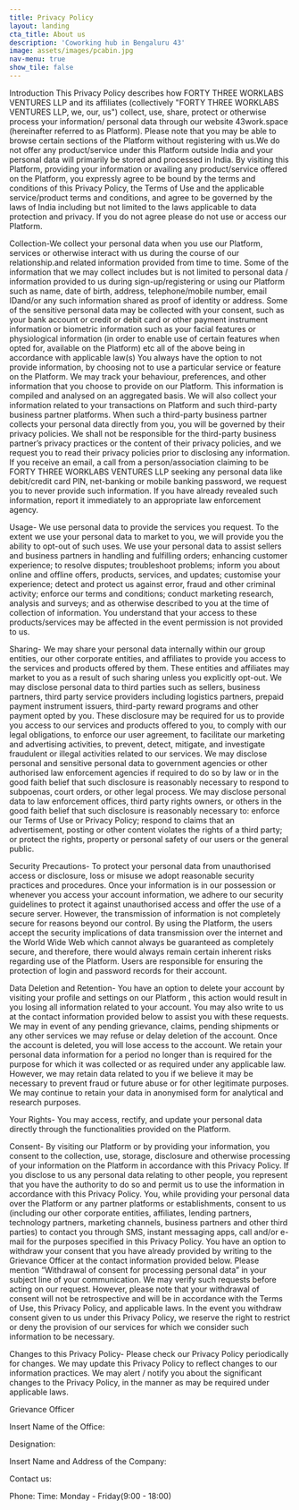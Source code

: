 ```yaml
---
title: Privacy Policy
layout: landing
cta_title: About us
description: 'Coworking hub in Bengaluru 43'
image: assets/images/pcabin.jpg
nav-menu: true
show_tile: false
---
```


<!-- Main -->
<div id="main">
Introduction
This Privacy Policy describes how FORTY THREE WORKLABS VENTURES LLP and its affiliates (collectively "FORTY THREE WORKLABS VENTURES LLP, we, our, us") collect, use, share, protect or otherwise process your information/ personal data through our website 43work.space (hereinafter referred to as Platform). Please note that you may be able to browse certain sections of the Platform without registering with us.We do not offer any product/service under this Platform outside India and your personal data will primarily be stored and processed in India. By visiting this Platform, providing your information or availing any product/service offered on the Platform, you expressly agree to be bound by the terms and conditions of this Privacy Policy, the Terms of Use and the applicable service/product terms and conditions, and agree to be governed by the laws of India including but not limited to the laws applicable to data protection and privacy. If you do not agree please do not use or access our Platform.

Collection-We collect your personal data when you use our Platform, services or otherwise interact with us during the course of our relationship.and related information provided from time to time. Some of the information that we may collect includes but is not limited to personal data / information provided to us during sign-up/registering or using our Platform such as name, date of birth, address, telephone/mobile number, email IDand/or any such information shared as proof of identity or address. Some of the sensitive personal data may be collected with your consent, such as your bank account or credit or debit card or other payment instrument information or biometric information such as your facial features or physiological information (in order to enable use of certain features when opted for, available on the Platform) etc all of the above being in accordance with applicable law(s) You always have the option to not provide information, by choosing not to use a particular service or feature on the Platform. We may track your behaviour, preferences, and other information that you choose to provide on our Platform. This information is compiled and analysed on an aggregated basis. We will also collect your information related to your transactions on Platform and such third-party business partner platforms. When such a third-party business partner collects your personal data directly from you, you will be governed by their privacy policies. We shall not be responsible for the third-party business partner’s privacy practices or the content of their privacy policies, and we request you to read their privacy policies prior to disclosing any information. If you receive an email, a call from a person/association claiming to be FORTY THREE WORKLABS VENTURES LLP seeking any personal data like debit/credit card PIN, net-banking or mobile banking password, we request you to never provide such information. If you have already revealed such information, report it immediately to an appropriate law enforcement agency.

Usage- We use personal data to provide the services you request. To the extent we use your personal data to market to you, we will provide you the ability to opt-out of such uses. We use your personal data to assist sellers and business partners in handling and fulfilling orders; enhancing customer experience; to resolve disputes; troubleshoot problems; inform you about online and offline offers, products, services, and updates; customise your experience; detect and protect us against error, fraud and other criminal activity; enforce our terms and conditions; conduct marketing research, analysis and surveys; and as otherwise described to you at the time of collection of information. You understand that your access to these products/services may be affected in the event permission is not provided to us.

Sharing- We may share your personal data internally within our group entities, our other corporate entities, and affiliates to provide you access to the services and products offered by them. These entities and affiliates may market to you as a result of such sharing unless you explicitly opt-out. We may disclose personal data to third parties such as sellers, business partners, third party service providers including logistics partners, prepaid payment instrument issuers, third-party reward programs and other payment opted by you. These disclosure may be required for us to provide you access to our services and products offered to you, to comply with our legal obligations, to enforce our user agreement, to facilitate our marketing and advertising activities, to prevent, detect, mitigate, and investigate fraudulent or illegal activities related to our services. We may disclose personal and sensitive personal data to government agencies or other authorised law enforcement agencies if required to do so by law or in the good faith belief that such disclosure is reasonably necessary to respond to subpoenas, court orders, or other legal process. We may disclose personal data to law enforcement offices, third party rights owners, or others in the good faith belief that such disclosure is reasonably necessary to: enforce our Terms of Use or Privacy Policy; respond to claims that an advertisement, posting or other content violates the rights of a third party; or protect the rights, property or personal safety of our users or the general public.

Security Precautions- To protect your personal data from unauthorised access or disclosure, loss or misuse we adopt reasonable security practices and procedures. Once your information is in our possession or whenever you access your account information, we adhere to our security guidelines to protect it against unauthorised access and offer the use of a secure server. However, the transmission of information is not completely secure for reasons beyond our control. By using the Platform, the users accept the security implications of data transmission over the internet and the World Wide Web which cannot always be guaranteed as completely secure, and therefore, there would always remain certain inherent risks regarding use of the Platform. Users are responsible for ensuring the protection of login and password records for their account.

Data Deletion and Retention- You have an option to delete your account by visiting your profile and settings on our Platform , this action would result in you losing all information related to your account. You may also write to us at the contact information provided below to assist you with these requests. We may in event of any pending grievance, claims, pending shipments or any other services we may refuse or delay deletion of the account. Once the account is deleted, you will lose access to the account. We retain your personal data information for a period no longer than is required for the purpose for which it was collected or as required under any applicable law. However, we may retain data related to you if we believe it may be necessary to prevent fraud or future abuse or for other legitimate purposes. We may continue to retain your data in anonymised form for analytical and research purposes.

Your Rights- You may access, rectify, and update your personal data directly through the functionalities provided on the Platform.

Consent- By visiting our Platform or by providing your information, you consent to the collection, use, storage, disclosure and otherwise processing of your information on the Platform in accordance with this Privacy Policy. If you disclose to us any personal data relating to other people, you represent that you have the authority to do so and permit us to use the information in accordance with this Privacy Policy. You, while providing your personal data over the Platform or any partner platforms or establishments, consent to us (including our other corporate entities, affiliates, lending partners, technology partners, marketing channels, business partners and other third parties) to contact you through SMS, instant messaging apps, call and/or e-mail for the purposes specified in this Privacy Policy. You have an option to withdraw your consent that you have already provided by writing to the Grievance Officer at the contact information provided below. Please mention “Withdrawal of consent for processing personal data” in your subject line of your communication. We may verify such requests before acting on our request. However, please note that your withdrawal of consent will not be retrospective and will be in accordance with the Terms of Use, this Privacy Policy, and applicable laws. In the event you withdraw consent given to us under this Privacy Policy, we reserve the right to restrict or deny the provision of our services for which we consider such information to be necessary.

Changes to this Privacy Policy- Please check our Privacy Policy periodically for changes. We may update this Privacy Policy to reflect changes to our information practices. We may alert / notify you about the significant changes to the Privacy Policy, in the manner as may be required under applicable laws.

Grievance Officer

Insert Name of the Office:

Designation:

Insert Name and Address of the Company:

Contact us:

Phone: Time: Monday - Friday(9:00 - 18:00)
</div>
